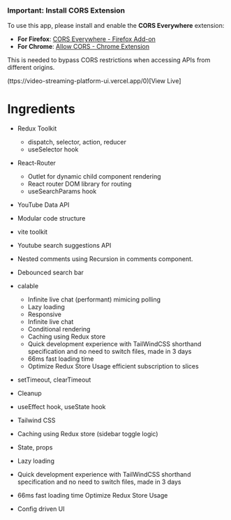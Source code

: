 ### Important: Install CORS Extension

To use this app, please install and enable the **CORS Everywhere** extension:

-   **For Firefox**: [CORS Everywhere - Firefox Add-on](https://addons.mozilla.org/en-US/firefox/addon/cors-everywhere/)
-   **For Chrome**: [Allow CORS - Chrome Extension](https://chrome.google.com/webstore/detail/allow-cors-access-control/)

This is needed to bypass CORS restrictions when accessing APIs from different origins.

(ttps://video-streaming-platform-ui.vercel.app/0)[View Live]


# Ingredients

-   Redux Toolkit
    -   dispatch, selector, action, reducer
    -   useSelector hook
-   React-Router
    -   Outlet for dynamic child component rendering
    -   React router DOM library for routing
    -   useSearchParams hook
-   YouTube Data API
-   Modular code structure
-   vite toolkit
-   Youtube search suggestions API
-   Nested comments using Recursion in comments component.
-   Debounced search bar
-   calable

    -   Infinite live chat (performant) mimicing polling
    -   Lazy loading
    -   Responsive
    -   Infinite live chat
    -   Conditional rendering
    -   Caching using Redux store
    -   Quick development experience with TailWindCSS shorthand specification and no need to switch files, made in 3 days
    -   66ms fast loading time
    -   Optimize Redux Store Usage efficient subscription to slices

-   setTimeout, clearTimeout
-   Cleanup
-   useEffect hook, useState hook
-   Tailwind CSS
-   Caching using Redux store (sidebar toggle logic)
-   State, props
-   Lazy loading
-   Quick development experience with TailWindCSS shorthand specification and no need to switch files, made in 3 days

-   66ms fast loading time
    Optimize Redux Store Usage
-   Config driven UI
